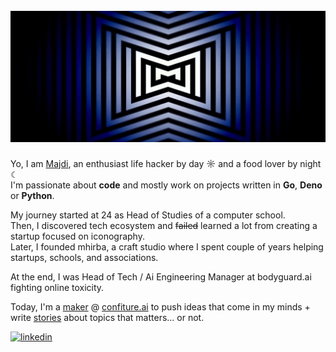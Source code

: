 <h1 align="center">
  <br />
  <a href="https://confiture.ai"><img src=".assets/mw.jpeg" alt="MW" /></a>
  <br />
</h1>

Yo, I am [Majdi](https://majdi.im), an enthusiast life hacker by day ☼ and a food lover by night ☾<br />
I'm passionate about **code** and mostly work on projects written in **Go**, **Deno** or **Python**.<br />

My journey started at 24 as Head of Studies of a computer school.<br />
Then, I discovered tech ecosystem and ~~failed~~ learned a lot from creating a startup focused on iconography.<br />
Later, I founded mhirba, a craft studio where I spent couple of years helping startups, schools, and associations.<br />

At the end, I was Head of Tech / Ai Engineering Manager at bodyguard.ai fighting online toxicity.

Today, I'm a [maker](https://indiepa.ge/majdi) @ [confiture.ai](https://confiture.ai) to push ideas that come in my minds + write [stories](https://substack.com/@majditoumi) about topics that matters... or not.<br />

<a href="https://www.linkedin.com/in/majditoumi/">
    <img alt="linkedin" title="linkedin" height="28" width="34" src=".assets/linkedin.svg" />
</a>
